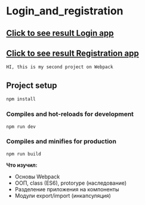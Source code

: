 # Login_and_registration

[Сlick to see result Login app](https://crashmet.github.io/Login_to_server/dist/index)
--
[Сlick to see result Registration app](https://crashmet.github.io/Registration_to_server/dist/index)
--
```
HI, this is my second project on Webpack
```


## Project setup
```
npm install
```

### Compiles and hot-reloads for development
```
npm run dev
```

### Compiles and minifies for production
```
npm run build
```


**Что изучил:**
- Основы Webpack
- ООП, class (ES6), protorype (наследование)
- Разделение приложения на компоненты
- Модули export/import (инкапсуляция)
